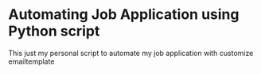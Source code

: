 # Automating Job Application using Python script

This just my personal script to automate my job application with customize emailtemplate

#
